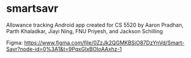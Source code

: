 # smartsavr
Allowance tracking Android app created for CS 5520 by Aaron Pradhan, Parth Khaladkar, Jiayi Ning, FNU Priyesh, and Jackson Schilling

Figma: https://www.figma.com/file/0ZzJk2QGMKBSiO87DzYnVd/Smart-Savr?node-id=0%3A1&t=9PqxGIxBOIoAAxhz-1
